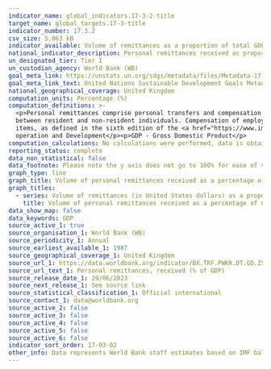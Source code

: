 ```yaml
---
indicator_name: global_indicators.17-3-2-title
target_name: global_targets.17-3-title
indicator_number: 17.3.2
csv_size: 5.063 kB
indicator_available: Volume of remittances as a proportion of total GDP
national_indicator_description: Personal remittances received as proportion of GDP is the inflow of personal remittances expressed as a percentage of Gross Domestic Product (GDP).
un_designated_tier: Tier I
un_custodian_agency: World Bank (WB)
goal_meta_link: https://unstats.un.org/sdgs/metadata/files/Metadata-17-03-02.pdf
goal_meta_link_text: United Nations Sustainable Development Goals Metadata (PDF 207 KB)
national_geographical_coverage: United Kingdom
computation_units: Percentage (%)
computation_definitions: >-
  <p>Personal remittances comprise personal transfers and compensation of employees. Personal transfers consist of all current transfers in cash or in kind made or received by resident households to or from non-resident households. Personal transfers thus include all current transfers
  between resident and non-resident individuals. Compensation of employees refers to the income of border, seasonal, and other short-term workers who are employed in an economy where they are not resident, and of residents employed by non-resident entities. Data are the sum of these two
  items, as defined in the sixth edition of the <a href="https://www.imf.org/external/pubs/ft/bop/2007/pdf/bpm6.pdf">IMF's Balance of Payments Manual</a> - personal transfers and compensation of employees.</p><p>IMF - International Monetary Fund</p><p>OECD - Organisation for Economic Co-
  operation and Development</p><p>GDP - Gross Domestic Product</p>
computation_calculations: No calculations were performed, data is obtained is a ready format from the source.
reporting_status: complete
data_non_statistical: false
data_footnote: Please note the y axis does not go to 100% for ease of visualisation
graph_type: line
graph_title: Volume of personal remittances received as a percentage of GDP
graph_titles:
  - series: Volume of remittances (in United States dollars) as a proportion of total GDP
    title: Volume of personal remittances received as a percentage of GDP
data_show_map: false
data_keywords: GDP
source_active_1: true
source_organisation_1: World Bank (WB)
source_periodicity_1: Annual
source_earliest_available_1: 1987
source_geographical_coverage_1: United Kingdom
source_url_1: https://data.worldbank.org/indicator/BX.TRF.PWKR.DT.GD.ZS
source_url_text_1: Personal remittances, received (% of GDP)
source_release_date_1: 29/06/2023
source_next_release_1: See source link
source_statistical_classification_1: Official international
source_contact_1: data@worldbank.org
source_active_2: false
source_active_3: false
source_active_4: false
source_active_5: false
source_active_6: false
indicator_sort_order: 17-03-02
other_info: Data represents World Bank staff estimates based on IMF balance of payments data, and World Bank and OECD GDP estimates. Data follows the UN specification for this indicator. This indicator has been identified in collaboration with topic experts.
---
```

